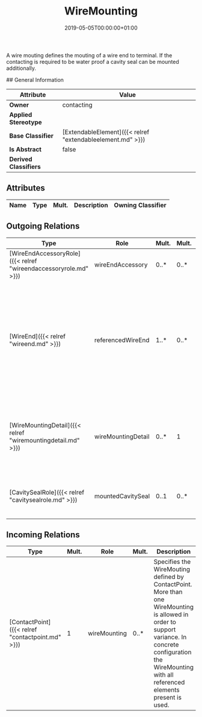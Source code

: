 ﻿---
title: WireMounting
toc: false
type: specs
date: "2019-05-05T00:00:00+01:00"
draft: false
menu_name: vec120

# Prev/next pager order (if `docs_section_pager` enabled in `params.toml`)
weight: 
---
<html>   <head>     </head>   <body>     <p> A wire mouting defines the mouting of a wire end to terminal. If the contacting is required to be water proof a cavity seal can be mounted additionally.      </p>    </body> </html> 
## General Information

| Attribute               | Value |
|-------------------------|-------|
| **Owner**               | contacting |
| **Applied Stereotype**  |   |
| **Base Classifier**     | [ExtendableElement]({{< relref "extendableelement.md" >}})<br/>  |
| **Is Abstract**         | false |
| **Derived Classifiers** |   |


## Attributes
|  Name  |  Type  |  Mult.  |  Description  |  Owning Classifier  |
|--------|--------|---------|---------------|--------------|

## Outgoing Relations
|    Type  |   Role   |   Mult.   |   Mult.   |   Description   |
|----------|----------|-----------|-----------|-----------------|
| [WireEndAccessoryRole]({{< relref "wireendaccessoryrole.md" >}}) | wireEndAccessory | 0..* | 0..* |  |
| [WireEnd]({{< relref "wireend.md" >}}) | referencedWireEnd | 1..* | 0..* | <html>   <head>     </head>   <body>     <p> References the wire ends that are used for the wire mounting. The minimum cardinality is one, because a wire mounting without wire end makes no sense.     </p>      <p> The maximum cardinality is * in order to support multi crimps.      </p>    </body> </html>  |
| [WireMountingDetail]({{< relref "wiremountingdetail.md" >}}) | wireMountingDetail | 0..* | 1 | <html>   <head>     </head>   <body>     <p> Specifies the WireMoutingDetails, if a detailed description of the relationships between WireEnds and WireReceptions is needed.      </p>    </body> </html>  |
| [CavitySealRole]({{< relref "cavitysealrole.md" >}}) | mountedCavitySeal | 0..1 | 0..* | <html>   <head>     </head>   <body>     <p> References the cavity seal that is used for the wire mounting.      </p>    </body> </html>  |
##  Incoming Relations
|    Type  |   Mult.  |   Role    |   Mult.   |   Description  |
|----------|----------|-----------|-----------|----------------|
| [ContactPoint]({{< relref "contactpoint.md" >}}) | 1 | wireMounting | 0..* | Specifies the WireMouting defined by ContactPoint. More than one WireMounting is allowed in order to support variance. In concrete configuration the WireMounting with all referenced elements present is used.  |
